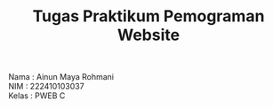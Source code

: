 <h1 align="center">Tugas Praktikum Pemograman Website</h1> <br>

Nama : Ainun Maya Rohmani <br>
NIM  : 222410103037 <br>
Kelas : PWEB C <br><br>
